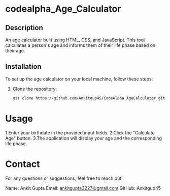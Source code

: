 # codealpha_Age_Calculator



## Description

An age calculator built using HTML, CSS, and JavaScript.
This tool calculates a person's age and informs them of their life phase based on their age.



## Installation

To set up the age calculator on your local machine, follow these steps:

1. Clone the repository:
   ```sh
   git clone https://github.com/Ankitgup45/CodeAlpha_AgeCalculator.git


  # Usage
1.Enter your birthdate in the provided input fields.
2.Click the "Calculate Age" button.
3.The application will display your age and the corresponding life phase.

# Contact
For any questions or suggestions, feel free to reach out:

Name: Ankit Gupta
Email: ankitgupta3227@gmail.com
GitHub: Ankitgup45

